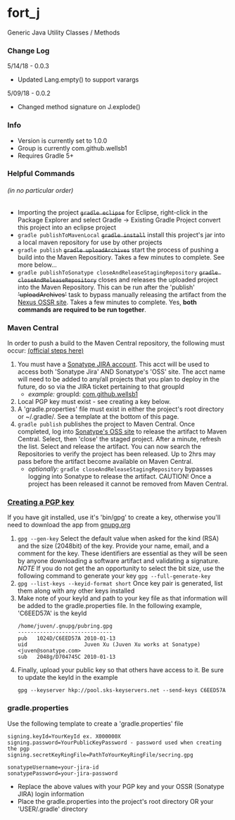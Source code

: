 # fort_j
Generic Java Utility Classes / Methods


### Change Log

5/14/18 - 0.0.3
 * Updated Lang.empty() to support varargs

5/09/18 - 0.0.2
 
 * Changed method signature on J.explode()

### Info
* Version is currently set to 1.0.0
* Group is currently com.github.wellsb1 
* Requires Gradle 5+

### Helpful Commands
###### (in no particular order)
* Importing the project  ~~``gradle eclipse``~~ for Eclipse, right-click in the Package Explorer and select Gradle -> Existing Gradle Project convert this project into an eclipse project 
* ``gradle publishToMavenLocal`` ~~``gradle install``~~ install this project's jar into a local maven repository for use by other projects
* ``gradle publish`` ~~``gradle uploadArchives``~~ start the process of pushing a build into the Maven Repositiory.  Takes a few minutes to complete.  See more below...
* ``gradle publishToSonatype closeAndReleaseStagingRepository`` ~~``gradle closeAndReleaseRepository``~~ closes and releases the uploaded project into the Maven Repository.  This can be run after the 'publish' ~~'uploadArchives'~~ task to bypass manually releasing the artifact from the [Nexus OSSR site](https://oss.sonatype.org/).  Takes a few minutes to complete. Yes, **both commands are required to be run together**.

### Maven Central
In order to push a build to the Maven Central repository, the following must occur: [(official steps here)](http://central.sonatype.org/pages/gradle.html)
1. You must have a [Sonatype JIRA account](https://issues.sonatype.org/secure/Signup!default.jspa).  This acct will be used to access both 'Sonatype Jira' AND Sonatype's 'OSS' site.  The acct name will need to be added to any/all projects that you plan to deploy in the future, do so via the JIRA ticket pertaining to that groupId
	- *example:* groupId: [com.github.wellsb1](https://issues.sonatype.org/browse/OSSRH-34727)
1. Local PGP key must exist - see creating a key below.
1. A 'gradle.properties' file must exist in either the project's root directory or ~/.gradle/.  See a template at the bottom of this page. 
1. ``gradle publish`` publishes the project to Maven Central.  Once completed, log into [Sonatype's OSS site](https://oss.sonatype.org/#stagingRepositories) to release the artifact to Maven Central.  Select, then 'close' the staged project.  After a minute, refresh the list.  Select and release the artifact.  You can now search the Repositories to verify the project has been released.  Up to 2hrs may pass before the artifact become available on Maven Central.
	- *optionally:* ``gradle closeAndReleaseStagingRepository`` bypasses logging into Sonatype to release the artifact.  CAUTION! Once a project has been released it cannot be removed from Maven Central.


### [Creating a PGP key](http://central.sonatype.org/pages/working-with-pgp-signatures.html)
If you have git installed, use it's 'bin/gpg' to create a key, otherwise you'll need to download the app from [gnupg.org](https://www.gnupg.org/download/) 
1. ``gpg --gen-key`` Select the default value when asked for the kind (RSA) and the size (2048bit) of the key.  Provide your name, email, and a comment for the key. These identifiers are essential as they will be seen by anyone downloading a software artifact and validating a signature.  *NOTE* If you do not get the an opportunity to select the bit size, use the following command to generate your key `gpg --full-generate-key`
1. ``gpg --list-keys --keyid-format short`` Once key pair is generated, list them along with any other keys installed
1.  Make note of your keyId and path to your key file as that information will be added to the gradle.properties file.  In the following example, 'C6EED57A' is the keyId
	```
	/home/juven/.gnupg/pubring.gpg
	------------------------------
	pub   1024D/C6EED57A 2010-01-13
	uid                  Juven Xu (Juven Xu works at Sonatype) <juven@sonatype.com>
	sub   2048g/D704745C 2010-01-13
	```
1. Finally, upload your public key so that others have access to it.  Be sure to update the keyId in the example 
	```
	gpg --keyserver hkp://pool.sks-keyservers.net --send-keys C6EED57A
	```

### gradle.properties
Use the following template to create a 'gradle.properties' file

```
signing.keyId=YourKeyId ex. X000000X
signing.password=YourPublicKeyPassword - password used when creating the pgp
signing.secretKeyRingFile=PathToYourKeyRingFile/secring.gpg

sonatypeUsername=your-jira-id
sonatypePassword=your-jira-password
```

 * Replace the above values with your PGP key and your OSSR (Sonatype JIRA) login information
 * Place the gradle.properties into the project's root directory OR your 'USER/.gradle' directory 